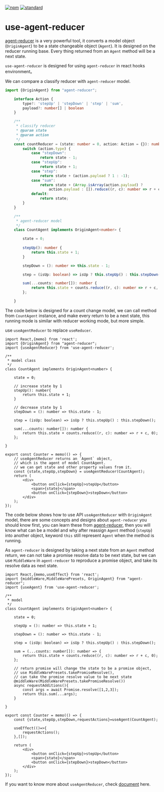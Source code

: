 [![npm][npm-image]][npm-url]
[![standard][standard-image]][standard-url]

[npm-image]: https://img.shields.io/npm/v/use-agent-reducer.svg?style=flat-square
[npm-url]: https://www.npmjs.com/package/use-agent-reducer
[standard-image]: https://img.shields.io/badge/code%20style-standard-brightgreen.svg?style=flat-square
[standard-url]: http://npm.im/standard

# use-agent-reducer

[agent-reducer](https://www.npmjs.com/package/agent-reducer) is a very powerful tool, it converts a model object (`OriginAgent`) to be a state changeable object (`Agent`). It is designed on the reducer running base. Every thing returned from an `Agent` method will be a next state.

`use-agent-reducer` is designed for using `agent-reducer` in react hooks environment。

We can compare a classify reducer with `agent-reducer` model.

```typescript
import {OriginAgent} from "agent-reducer";

    interface Action {
        type?: 'stepUp' | 'stepDown' | 'step' | 'sum',
        payload?: number[] | boolean
    }

    /**
     * classify reducer
     * @param state
     * @param action
     */
    const countReducer = (state: number = 0, action: Action = {}): number => {
        switch (action.type) {
            case "stepDown":
                return state - 1;
            case "stepUp":
                return state + 1;
            case "step":
                return state + (action.payload ? 1 : -1);
            case "sum":
                return state + (Array.isArray(action.payload) ?
                    action.payload : []).reduce((r, c): number => r + c, 0);
            default:
                return state;
        }
    }

    /**
     * agent-reducer model
     */
    class CountAgent implements OriginAgent<number> {

        state = 0;
        
        stepUp(): number { 
            return this.state + 1;
        }

        stepDown = (): number => this.state - 1;

        step = (isUp: boolean) => isUp ? this.stepUp() : this.stepDown();

        sum(...counts: number[]): number {
            return this.state + counts.reduce((r, c): number => r + c, 0);
        };

    }
```

The code below is designed for a count change model, we can call method from `CountAgent` instance, and make every return to be a next state, this running mode is similar with reducer working mode, but more simple.


use `useAgentReducer` to replace `useReducer`.

```tsx
import React,{memo} from 'react';
import {OriginAgent} from "agent-reducer";
import {useAgentReducer} from 'use-agent-reducer';

/**
 * model class
 */
class CountAgent implements OriginAgent<number> {

    state = 0;
        
    // increase state by 1
    stepUp(): number{ 
        return this.state + 1;
    }

    // decrease state by 1
    stepDown = (): number => this.state - 1;

    step = (isUp: boolean) => isUp ? this.stepUp() : this.stepDown();

    sum(...counts: number[]): number {
        return this.state + counts.reduce((r, c): number => r + c, 0);
    };

}

export const Counter = memo(() => {
    // useAgentReducer returns an `Agent` object,
    // which is the agent of model CountAgent.
    // we can get state and other property values from it.
    const {state,stepUp,stepDown} = useAgentReducer(CountAgent);
    return (
        <div>
            <button onClick={stepUp}>stepUp</button>
            <span>{state}</span>
            <button onClick={stepDown}>stepDown</button>
        </div>
    );
});
```

The code below shows how to use API `useAgentReducer` with `OriginAgent` model, there are some concepts and designs about `agent-reducer` you should know first, you can learn these from [agent-reducer](https://github.com/filefoxper/agent-reducer/blob/master/documents/en/index.md), then you will know what can be a model and why after reassign `Agent` method (`stepUp`) into another object, keyword `this` still represent `Agent` when the method is running.

As `agent-reducer` is designed by taking a next state from an `Agent` method return, we can not take a promise resolve data to be next state, but we can use `MiddleWare` in `agent-reducer` to reproduce a promise object, and take its resolve data as next state.

```tsx
import React,{memo,useEffect} from 'react';
import {middleWare,MiddleWarePresets, OriginAgent} from "agent-reducer";
import {useAgent} from 'use-agent-reducer';

/**
 * model
 */
class CountAgent implements OriginAgent<number> {

    state = 0;
        
    stepUp = (): number => this.state + 1;

    stepDown = (): number => this.state - 1;

    step = (isUp: boolean) => isUp ? this.stepUp() : this.stepDown();

    sum = (...counts: number[]): number => {
        return this.state + counts.reduce((r, c): number => r + c, 0);
    };

    // return promise will change the state to be a promise object,
    // use MiddleWarePresets.takePromiseResolve(),
    // can take the promise resolve value to be next state
    @middleWare(MiddleWarePresets.takePromiseResolve())
    async requestAdditions(){
        const args = await Promise.resolve([1,2,3]);
        return this.sum(...args);
    }

}

export const Counter = memo(() => {
    const {state,stepUp,stepDown,requestActions}=useAgent(CountAgent);

    useEffect(()=>{
        requestActions();
    },[]);

    return (
        <div>
            <button onClick={stepUp}>stepUp</button>
            <span>{state}</span>
            <button onClick={stepDown}>stepDown</button>
        </div>
    );
});
```
If you want to know more about `useAgentReducer`, check [document](https://filefoxper.github.io/use-agent-reducer/#/) here.